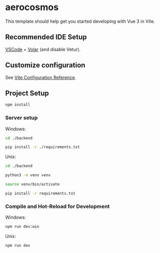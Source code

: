 # aerocosmos

This template should help get you started developing with Vue 3 in Vite.

## Recommended IDE Setup

[VSCode](https://code.visualstudio.com/) + [Volar](https://marketplace.visualstudio.com/items?itemName=Vue.volar) (and disable Vetur).

## Customize configuration

See [Vite Configuration Reference](https://vite.dev/config/).

## Project Setup

```sh
npm install
```

### Server setup

Windows:
```sh
cd ./backend

pip install -r ./requirements.txt
```

Unix:
```sh
cd ./backend

python3 -m venv venv

source venv/bin/activate

pip install -r requirements.txt
```

### Compile and Hot-Reload for Development

Windows:
```sh
npm run dev:win
```

Unix:
```sh
npm run dev
```
